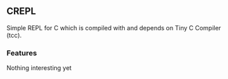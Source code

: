 ## CREPL
Simple REPL for C which is compiled with and depends on Tiny C Compiler (tcc).
### Features
Nothing interesting yet
